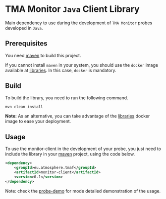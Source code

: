 # TMA Monitor `Java` Client Library 

Main dependency to use during the development of `TMA Monitor` probes developed in `Java`.


## Prerequisites

You need [maven](https://maven.apache.org/) to build this project.

If you cannot install `maven` in your system, you should use the `docker` image available at [libraries](../). In this case, `docker` is mandatory.


## Build

To build the library, you need to run the following command.

```sh
mvn clean install
```

**Note:** As an alternative, you can take advantage of the [libraries](../) docker image to ease your deployment.

## Usage

To use the monitor-client in the development of your probe, you just need to include the library in your [maven](https://maven.apache.org/) project, using the code below.

```xml
<dependency>
    <groupId>eu.atmosphere.tmaf</groupId>
    <artifactId>monitor-client</artifactId>
    <version>0.1</version>
</dependency>
```


Note: check the [probe-demo](../../probes/probe-demo) for mode detailed demonstration of the usage.
